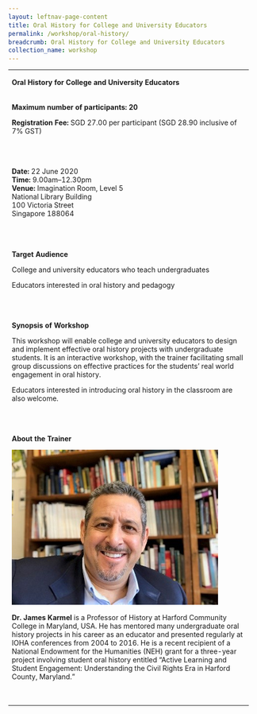 ```yaml
---
layout: leftnav-page-content
title: Oral History for College and University Educators
permalink: /workshop/oral-history/
breadcrumb: Oral History for College and University Educators
collection_name: workshop
---
```

<table>
<tbody>
<tr>
<td width="471">
<p><strong>Oral History for College and University Educators</strong></p>
</td>
</tr>
<tr>
<td width="471">
<p><strong>Maximum number of participants: 20 </strong></p>
<p><strong>Registration Fee: </strong>SGD 27.00 per participant (SGD 28.90 inclusive of 7% GST)</p>
<p>&nbsp;</p>
</td>
</tr>
<tr>
<td width="471">
<p><strong>Date: </strong>22 June 2020
<br><strong>Time: </strong>9.00am&ndash;12.30pm
<br><strong>Venue:</strong> Imagination Room, Level 5
<br>National Library Building
<br>100 Victoria Street
<br>Singapore 188064</p>
<p><strong>&nbsp;</strong></p>
</td>
</tr>
<tr>
<td width="471">
<p><strong>Target Audience</strong></p>
<p>College and university educators who teach undergraduates</p>
<p>Educators interested in oral history and pedagogy</p>
<p><em>&nbsp;</em></p>
</td>
</tr>
<tr>
<td width="471">
<p><strong>Synopsis of Workshop</strong></p>
<p>This workshop will enable college and university educators to design and implement effective oral history projects with undergraduate students. It is an interactive workshop, with the trainer facilitating small group discussions on effective practices for the students&rsquo; real world engagement in oral history.</p>
<p>Educators interested in introducing oral history in the classroom are also welcome.</p>
<p>&nbsp;</p>
</td>
</tr>
<tr>
<td width="471">
<p><strong>About the Trainer</strong></p>
<img src="/images/jameskarmel.jpg" alt="James Karmel" style="width:416px;" />
<p><strong>Dr. James Karmel</strong> is a Professor of History at Harford Community College in Maryland, USA. He has mentored many undergraduate oral history projects in his career as an educator and presented regularly at IOHA conferences from 2004 to 2016. He is a recent recipient of a National Endowment for the Humanities (NEH) grant for a three-year project involving student oral history entitled &ldquo;Active Learning and Student Engagement: Understanding the Civil Rights Era in Harford County, Maryland.&rdquo;</p>
<p>&nbsp;</p>
</td>
</tr>
</tbody>
</table>